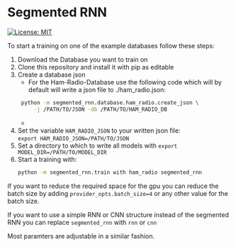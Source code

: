 # Segmented RNN

[![License: MIT](https://img.shields.io/badge/License-MIT-blue.svg)](https://github.com/fgnt/lazy_dataset/blob/master/LICENSE)

To start a training on one of the example databases
 follow these steps:
1. Download the Database you want to train on
1. Clone this repository and install it with pip as editable
1. Create a database json
    * For the Ham-Radio-Database use the following code which will by default 
    will write a json file to ./ham_radio.json:
   ```bash
    python -m segmented_rnn.database.ham_radio.create_json \
        -j /PATH/TO/JSON -db /PATH/TO/HAM_RADIO_DB
    ```           
    *
1. Set the variable ```HAM_RADIO_JSON``` to your written json file:\
    ```export HAM_RADIO_JSON=/PATH/TO/JSON```
2. Set a directory to which to write all models with
    ```export MODEL_DIR=/PATH/TO/MODEL_DIR```
1. Start a training with:
    ```bash
    python -m segmented_rnn.train with ham_radio segmented_rnn
    ``` 
 
 If you want to reduce the required space for the gpu you can reduce
  the batch size by adding ```provider_opts.batch_size=4``` or any other
   value for the batch size.
   
 If you want to use a simple RNN or CNN structure instead of the
 segmented RNN you can replace ```segmented_rnn```  with ```rnn``` or ```cnn```
 
 Most paramters are adjustable in a similar fashion.